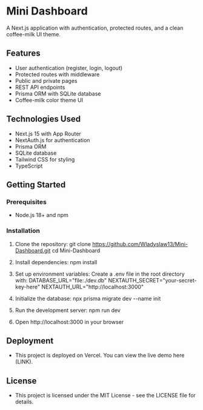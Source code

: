 # Mini Dashboard

A Next.js application with authentication, protected routes, and a clean coffee-milk UI theme.

## Features

- User authentication (register, login, logout)
- Protected routes with middleware
- Public and private pages
- REST API endpoints
- Prisma ORM with SQLite database
- Coffee-milk color theme UI

## Technologies Used

- Next.js 15 with App Router
- NextAuth.js for authentication
- Prisma ORM
- SQLite database
- Tailwind CSS for styling
- TypeScript

## Getting Started

### Prerequisites

- Node.js 18+ and npm

### Installation

1. Clone the repository:
   git clone https://github.com/Wladyslaw13/Mini-Dashboard.git
   cd Mini-Dashboard

2. Install dependencies:
   npm install

3. Set up environment variables:
   Create a .env file in the root directory with:
   DATABASE_URL="file:./dev.db"
   NEXTAUTH_SECRET="your-secret-key-here"
   NEXTAUTH_URL="http://localhost:3000"

4. Initialize the database:
   npx prisma migrate dev --name init

5. Run the development server:
   npm run dev

6. Open http://localhost:3000 in your browser

## Deployment

- This project is deployed on Vercel. You can view the live demo here (LINK).

## License

- This project is licensed under the MIT License - see the LICENSE file for details.
